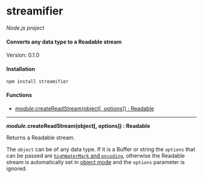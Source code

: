 streamifier
===========

_Node.js project_

#### Converts any data type to a Readable stream ####

Version: 0.1.0

#### Installation ####

```
npm install streamifier
```

#### Functions ####

- [_module_.createReadStream(object[, options]) : Readable](#createReadStream)

---

<a name="createReadStream"></a>
___module_.createReadStream(object[, options]) : Readable__

Returns a Readable stream.

The `object` can be of any data type. If it is a Buffer or string the `options` that can be passed are [`highWaterMark` and `encoding`](http://nodejs.org/api/stream.html#stream_new_stream_readable_options), otherwise the Readable stream is automatically set in [object mode](http://nodejs.org/api/stream.html#stream_object_mode) and the `options` parameter is ignored.